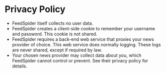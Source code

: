   # Privacy Policy

  - FeedSpider itself collects no user data.
  - FeedSpider creates a client-side cookie to remember your username and password. This cookie is not shared.
  - FeedSpider requires a back-end web service that proxies your news provider of choice. This web service does normally logging. These logs are never shared, except if required by law.
  - Your chosen news provider may collect data about you, which FeedSpider cannot control or prevent. See their privacy policy for details. 
